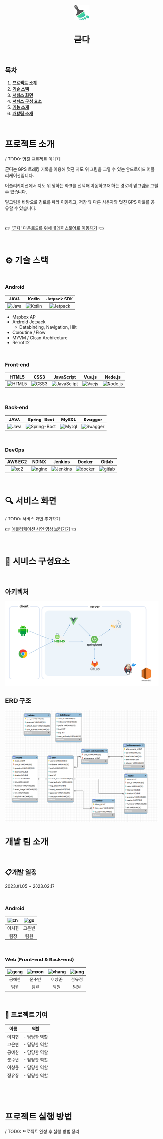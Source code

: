 <div align="center">
    <img src="./readme_assets/artwalk_logo.png" width="50px" alt="artwalk_logo"/> <h1><b>귿다</b></h1>
</div>
<br>

## 목차

1. [**프로젝트 소개**](#1-프로젝트-소개)
2. [**기술 스택**](#2-기술-스택)
3. [**서비스 화면**](#3-서비스-화면)
4. [**서비스 구성 요소**](#4-서비스-구성-요소)
5. [**기능 소개**](#5-구현-기능)
6. [**개발팀 소개**](#6-개발팀-소개)

<br>

# **프로젝트 소개**

<p align="justify">

/ TODO: 멋진 프로젝트 이미지

**귿다**는 GPS 트래킹 기록을 이용해 멋진 지도 위 그림을 그릴 수 있는 안드로이드 어플리케이션입니다.

어플리케이션에서 지도 위 원하는 좌표를 선택해 이동하고자 하는 경로의 밑그림을 그릴 수 있습니다.

밑그림을 바탕으로 경로를 따라 이동하고, 저장 및 다른 사용자와 멋진 GPS 아트를 공유할 수 있습니다.

<br>

👉 ['귿다' 다운로드를 위해 플레이스토어로 이동하기](#https://play.google.com/store/apps/details?id=com.a401.artwalk&pli=1) 👈

</p>

<br>

# ⚙ **기술 스택**

<br>

### **Android**

| JAVA | Kotlin | Jetpack SDK |
| :---: | :---: | :---: |
| <img src="https://img1.daumcdn.net/thumb/R1280x0/?scode=mtistory2&fname=https%3A%2F%2Fblog.kakaocdn.net%2Fdn%2FbWwcEv%2FbtrZcgCxHKb%2FyDsPPR4smbDskPg52phN80%2Fimg.png" alt="Java" width="50px" height="50px" /> | <img src="https://img1.daumcdn.net/thumb/R1280x0/?scode=mtistory2&fname=https%3A%2F%2Fblog.kakaocdn.net%2Fdn%2FRRygX%2FbtrZzauY4ir%2F316G5KGVxCWE9HECunTBpk%2Fimg.png" alt="Kotlin" width="40px" height="40px" /> | <img src="https://img1.daumcdn.net/thumb/R1280x0/?scode=mtistory2&fname=https%3A%2F%2Fblog.kakaocdn.net%2Fdn%2FAY3At%2FbtrYY8fAzBZ%2F3tUkFWwRO3OtbejIJJxrsK%2Fimg.png" alt="Jetpack" width="50px" height="50px" /> |


- Mapbox API
- Android Jetpack
    - Databinding, Navigation, Hilt
- Coroutine / Flow
- MVVM / Clean Architecture
- Retrofit2

<br>

### **Front-end**

| HTML5 | CSS3 | JavaScript | Vue.js | Node.js |
| :---: | :---: | :---: | :---: | :---: |
| <img src="https://img1.daumcdn.net/thumb/R1280x0/?scode=mtistory2&fname=https%3A%2F%2Fblog.kakaocdn.net%2Fdn%2FocjqF%2FbtrYY6a0CVT%2F7Vj9L8LsyVg0VYIKHKhRrK%2Fimg.png" alt="HTML5" width="50px" height="50px" /> | <img src="https://img1.daumcdn.net/thumb/R1280x0/?scode=mtistory2&fname=https%3A%2F%2Fblog.kakaocdn.net%2Fdn%2FBxG0A%2FbtrZsGoaogk%2FP2tz1ilK495pKJnYRMkp10%2Fimg.png" alt="CSS3" width="50px" height="50px" /> | <img src="https://img1.daumcdn.net/thumb/R1280x0/?scode=mtistory2&fname=https%3A%2F%2Fblog.kakaocdn.net%2Fdn%2F0oCe0%2FbtrZrZ9jYNc%2FslPBAUV0VsHCWH5v48Xiik%2Fimg.png" alt="JavaScript" width="50px" height="50px" /> | <img src="https://img1.daumcdn.net/thumb/R1280x0/?scode=mtistory2&fname=https%3A%2F%2Fblog.kakaocdn.net%2Fdn%2FdNkY16%2FbtrY4mRRfww%2F98mmcvW6mITKylPZKdnur0%2Fimg.png" alt="Vuejs" width="50px" height="50px" /> |<img src="https://img1.daumcdn.net/thumb/R1280x0/?scode=mtistory2&fname=https%3A%2F%2Fblog.kakaocdn.net%2Fdn%2Fd9JYaI%2FbtrZre0kM58%2FbafqdiLN7IkmqWdhVeYiS1%2Fimg.png" alt="Node.js" width="50px" height="50px" /> |

<br>

### **Back-end**

| JAVA | Spring-Boot | MySQL | Swagger |
| :---: | :---: | :---: | :---: |
| <img src="https://img1.daumcdn.net/thumb/R1280x0/?scode=mtistory2&fname=https%3A%2F%2Fblog.kakaocdn.net%2Fdn%2FbWwcEv%2FbtrZcgCxHKb%2FyDsPPR4smbDskPg52phN80%2Fimg.png" alt="Java" width="50px" height="50px" /> | <img src="https://img1.daumcdn.net/thumb/R1280x0/?scode=mtistory2&fname=https%3A%2F%2Fblog.kakaocdn.net%2Fdn%2FbflVMi%2FbtrZtrxr3JP%2F6LR8wKcW07oPvFi0em7BT1%2Fimg.png" alt="Spring-Boot" height="50px" /> | <img src="https://img1.daumcdn.net/thumb/R1280x0/?scode=mtistory2&fname=https%3A%2F%2Fblog.kakaocdn.net%2Fdn%2Fc3WUjy%2FbtrZresoXSc%2FWBKMNJJ5Ti7rlwdY5tEKUk%2Fimg.png" alt="Mysql" width="50px" height="50px" /> | <img src="https://img1.daumcdn.net/thumb/R1280x0/?scode=mtistory2&fname=https%3A%2F%2Fblog.kakaocdn.net%2Fdn%2FpkrrM%2FbtrYYqmUIQ2%2FVM6B9FMdBkBrXi5KSZk1FK%2Fimg.png" alt="Swagger" width="50px" height="50px" /> |


<br>

### **DevOps**

| AWS EC2 | NGINX | Jenkins | Docker | Gitlab |
| :---: | :---: | :---: | :---: | :---: |
| <img src="https://img1.daumcdn.net/thumb/R1280x0/?scode=mtistory2&fname=https%3A%2F%2Fblog.kakaocdn.net%2Fdn%2Fba5UVu%2FbtrZqThHJU2%2FWD4v5UB5EUzOZ1USmKsnj1%2Fimg.png" alt="ec2" width="50px" height="50px" /> | <img src="https://img1.daumcdn.net/thumb/R1280x0/?scode=mtistory2&fname=https%3A%2F%2Fblog.kakaocdn.net%2Fdn%2Fbx9Wuu%2FbtrZttozuzv%2FB0NX8TM0N3GbRl4v7fz9rk%2Fimg.png" alt="nginx" width="50px" height="50px" /> | <img src="https://img1.daumcdn.net/thumb/R1280x0/?scode=mtistory2&fname=https%3A%2F%2Fblog.kakaocdn.net%2Fdn%2FmbePB%2FbtrZtqk3oUR%2FR4JdtGvANlkjkjOCZxtNH0%2Fimg.png" alt="Jenkins" width="50px" height="50px" /> | <img src="https://img1.daumcdn.net/thumb/R1280x0/?scode=mtistory2&fname=https%3A%2F%2Fblog.kakaocdn.net%2Fdn%2FcfetHF%2FbtrZqzqgWhb%2FC5UmfoqZSBURzHV4lF7Nk1%2Fimg.png" alt="docker" width="50px" height="50px" /> | <img src="https://img1.daumcdn.net/thumb/R1280x0/?scode=mtistory2&fname=https%3A%2F%2Fblog.kakaocdn.net%2Fdn%2FwjjyX%2FbtrY1lZXb3G%2FWLqUx75LkkiIQCKpodBIwk%2Fimg.png" alt="gitlab" width="50px" height="50px" /> |

<br>

# 🔍 **서비스 화면**

/ TODO: 서비스 화면 추가하기

👉 [애플리케이션 시연 영상 보러가기](#https://play.google.com/store/apps/details?id=com.a401.artwalk&pli=1) 👈

<br>

# 🧵 **서비스 구성요소**
<br>

## 아키텍처

<img src="./readme_assets/artwalk_architecture.png" alt="artwalk_architecture" />


<br>

## ERD 구조

<img src="./readme_assets/artwalk_erd_diagram.png" alt="artwalk_erd_diagram" />

<br>

# **개발 팀 소개**

<br>

## 📋**개발 일정**
2023.01.05 ~ 2023.02.17

<br>

### **Android**
| <img src="" alt="chi" width="50px" height="50px" /> | <img src="" alt="go" width="50px" height="50px" /> |
| :---: | :---: |
| 이치헌 | 고은빈 |
| 팀장 | 팀원 |

<br>

### **Web (Front-end & Back-end)**

| <img src="" alt="gong" width="50px" height="50px" /> | <img src="" alt="moon" width="50px" height="50px" /> | <img src="" alt="chang" width="50px" height="50px" /> | <img src="" alt="jung" width="50px" height="50px" /> |
| :---: | :---: | :---: | :---: |
| 공예찬 | 문수빈 | 이창준 | 정유정 |
| 팀원 | 팀원 | 팀원 | 팀원 |

<br>

## 👏 프로젝트 기여

| 이름 | 역할 |
| :---: | :---: |
| 이치헌 | - 담당한 역할 |
| 고은빈 | - 담당한 역할 |
| 공예찬 | - 담당한 역할 |
| 문수빈 | - 담당한 역할 |
| 이창준 | - 담당한 역할 |
| 정유정 | - 담당한 역할 |

<br>

<p align="justify">

</p>

<br>


# 프로젝트 실행 방법

/ TODO: 프로젝트 완성 후 실행 방법 정리